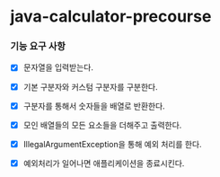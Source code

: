 # java-calculator-precourse

### 기능 요구 사항

- [x]  문자열을 입력받는다.

- [x]  기본 구분자와 커스텀 구분자를 구분한다.

- [x]  구분자를 통해서 숫자들을 배열로 반환한다.

- [x]  모인 배열들의 모든 요소들을 더해주고 출력한다.

- [x]  IllegalArgumentException을 통해 예외 처리를 한다.

- [x]  예외처리가 일어나면 애플리케이션을 종료시킨다.